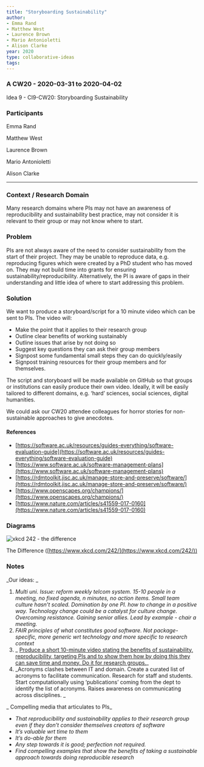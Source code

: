 ```yaml
---
title: "Storyboarding Sustainability"
author:
- Emma Rand
- Matthew West
- Laurence Brown
- Mario Antonioletti
- Alison Clarke
year: 2020
type: collaborative-ideas
tags:
---
```

### A CW20 - 2020-03-31 to 2020-04-02

Idea 9 - CI9-CW20: Storyboarding Sustainability


### **Participants**

Emma Rand

Matthew West

Laurence Brown

Mario Antonioletti

Alison Clarke




---



### **Context / Research Domain**

Many research domains where PIs may not have an awareness of reproducibility and sustainability best practice, may not consider it is relevant to their group or may not know where to start.


### **Problem**

PIs are not always aware of the need to consider sustainability from the start of their project. They may be unable to reproduce data, e.g. reproducing figures which were created by a PhD student who has moved on. They may not build time into grants for ensuring sustainability/reproducibility. Alternatively, the PI is aware of gaps in their understanding and little idea of where to start addressing this problem. 


### **Solution**

We want to produce a storyboard/script for a 10 minute video which can be sent to PIs. The video will:



*   Make the point that it applies to their research group
*   Outline clear benefits of working sustainably
*   Outline issues that arise by not doing so
*   Suggest key questions they can ask their group members
*   Signpost some fundamental small steps they can do quickly/easily
*   Signpost training resources for their group members and for themselves.

The script and storyboard will be made available on GitHub so that groups or institutions can easily produce their own video. Ideally, it will be easily tailored to different domains, e.g. ‘hard’ sciences, social sciences, digital humanities.

We could ask our CW20 attendee colleagues for horror stories for non-sustainable approaches to give anecdotes.


#### References



*   [https://software.ac.uk/resources/guides-everything/software-evaluation-guide](https://software.ac.uk/resources/guides-everything/software-evaluation-guide)
*   [https://www.software.ac.uk/software-management-plans](https://www.software.ac.uk/software-management-plans)
*   [https://rdmtoolkit.jisc.ac.uk/manage-store-and-preserve/software/](https://rdmtoolkit.jisc.ac.uk/manage-store-and-preserve/software/)
*   [https://www.openscapes.org/champions/](https://www.openscapes.org/champions/)
*   [https://www.nature.com/articles/s41559-017-0160](https://www.nature.com/articles/s41559-017-0160)


### 


### Diagrams




![xkcd 242 - the difference](../images/xkcd-242.jpg)


The Difference ([https://www.xkcd.com/242/](https://www.xkcd.com/242/))


### Notes

_Our ideas: _



1. _Multi uni. Issue: reform weekly telcom system. 15-10 people in a meeting, no fixed agenda, n minutes, no action items. Small team culture hasn’t scaled. Domination by one PI. how to change in a positive way. Technology change could be a catalyst for culture change. Overcoming resistance. Gaining senior allies. Lead by example - chair a meeting._
2. _FAIR principles of what constitutes good software. Not package-specific, more generic wrt technology and more specific to research context_
3. _ <span style="text-decoration:underline;">Produce a short 10-minute video stating the benefits of sustainability, reproducibility, targeting PIs and to show them how by doing this they can save time and money. Do it for research groups.</span>_
4. _Acronyms clashes between IT and domain. Create a curated list of acronyms to facilitate communication. Research for staff and students. Start computationally using ‘publications’ coming from the dept to identify the list of acronyms. Raises awareness on communicating across disciplines. _

_ Compelling media that articulates to PIs_



*   _That reproducibility and sustainability applies to their research group even if they don’t consider themselves creators of software_
*   _It’s valuable wrt time to them_
*   _It’s do-able for them_
*   _Any step towards it is good; perfection not required._
*   _Find compelling examples that show the benefits of taking a sustainable approach towards doing reproducible research_
